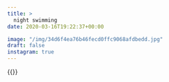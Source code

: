 ```yaml
---
title: >
  night swimming
date: 2020-03-16T19:22:37+00:00

image: "/img/34d6f4ea76b46fecd0ffc9068afdbedd.jpg"
draft: false
instagram: true
---
```


{{<photo src="/img/34d6f4ea76b46fecd0ffc9068afdbedd.jpg">}}

